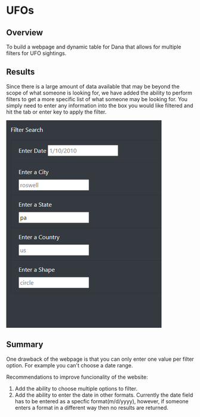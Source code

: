 # UFOs

## Overview
To build a webpage and dynamic table for Dana that allows for multiple filters for UFO sightings.

## Results
Since there is a large amount of data available that may be beyond the scope of what someone is looking for, we have added the ability to perform filters to get a more specific list of what someone may be looking for.  You simply need to enter any information into the box you would like filtered and hit the tab or enter key to apply the filter.

![image](https://github.com/KurtOtto90/UFOs/blob/c32ed7037e947ac6196157f43bce02870dd4085e/static/images/filter%20screenshot.png)

## Summary
One drawback of the webpage is that you can only enter one value per filter option. For example you can't choose a date range.

Recommendations to improve funcionality of the website:
1. Add the ability to choose multiple options to filter.
2. Add the ability to enter the date in other formats.  Currently the date field has to be entered as a specfic format(m/d/yyyy), however, if someone enters a format in a different way then no results are returned.

